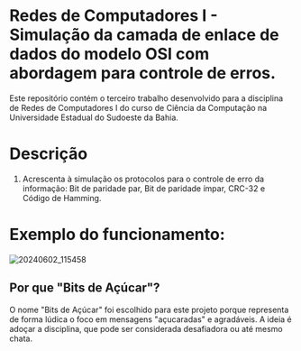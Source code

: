 # Redes de Computadores I - Simulação da camada de enlace de dados do modelo OSI com abordagem para controle de erros.

Este repositório contém o terceiro trabalho desenvolvido para a disciplina de Redes de Computadores I do curso de Ciência da Computação na Universidade Estadual do Sudoeste da Bahia. 

# Descrição

1. Acrescenta à simulação os protocolos para o controle de erro da informação: Bit de paridade par, Bit de paridade ímpar, CRC-32 e Código de Hamming.

# Exemplo do funcionamento:

![20240602_115458](https://github.com/Livia003/redes-de-computadores-camada-enlace-controle-erros/assets/103139290/c02683b9-d853-4364-bbef-6b2e6d2b8db0)

## Por que "Bits de Açúcar"?

O nome "Bits de Açúcar" foi escolhido para este projeto porque representa de forma lúdica o foco em mensagens "açucaradas" e agradáveis. A ideia é adoçar a disciplina, que pode ser considerada desafiadora ou até mesmo chata.
